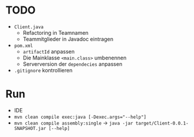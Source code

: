 # TODO

* `Client.java`
  * Refactoring in Teamnamen
  * Teammitglieder in Javadoc eintragen
* `pom.xml`
  * `artifactId` anpassen
  * Die Mainklasse `<main.class>` umbenennen
  * Serverversion der `dependecies` anpassen
* `.gitignore` kontrollieren

# Run

* IDE
* `mvn clean compile exec:java [-Dexec.args="--help"]`
* `mvn clean compile assembly:single` -> `java -jar target/Client-0.0.1-SNAPSHOT.jar [--help]`
